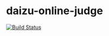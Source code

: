 # daizu-online-judge

[![Build Status](https://travis-ci.org/nitoc-ict/daizu-online-judge.svg?branch=develop)](https://travis-ci.org/nitoc-ict/daizu-online-judge)
